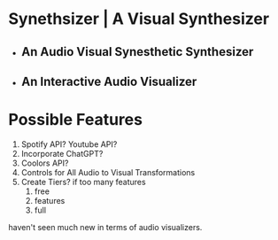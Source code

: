 # Synethsizer | A Visual Synthesizer

- ## An Audio Visual Synesthetic Synthesizer

- ## An Interactive Audio Visualizer

# Possible Features

1. Spotify API? Youtube API?
1. Incorporate ChatGPT?
1. Coolors API?
1. Controls for All Audio to Visual Transformations
1. Create Tiers? if too many features
   1. free
   1. features
   1. full

haven't seen much new in terms of audio visualizers.
